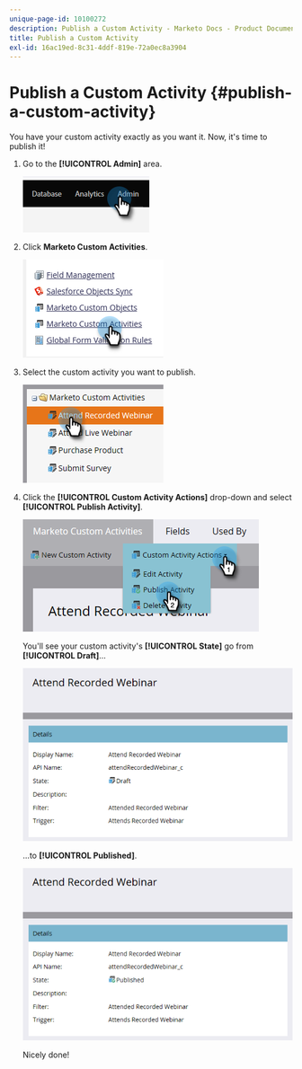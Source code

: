 ```yaml
---
unique-page-id: 10100272
description: Publish a Custom Activity - Marketo Docs - Product Documentation
title: Publish a Custom Activity
exl-id: 16ac19ed-8c31-4ddf-819e-72a0ec8a3904
---
```

# Publish a Custom Activity {#publish-a-custom-activity}

You have your custom activity exactly as you want it. Now, it's time to publish it!

1. Go to the **[!UICONTROL Admin]** area.

   ![](assets/publish-a-custom-activity-1.png)

1. Click **Marketo Custom Activities**.

   ![](assets/publish-a-custom-activity-2.png)

1. Select the custom activity you want to publish.

   ![](assets/publish-a-custom-activity-3.png)

1. Click the **[!UICONTROL Custom Activity Actions]** drop-down and select **[!UICONTROL Publish Activity]**.

   ![](assets/publish-a-custom-activity-4.png)

   You'll see your custom activity's **[!UICONTROL State]** go from **[!UICONTROL Draft]**...

   ![](assets/publish-a-custom-activity-5.png)

   ...to **[!UICONTROL Published]**.

   ![](assets/publish-a-custom-activity-6.png)

   Nicely done!
